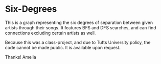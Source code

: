# Six-Degrees
This is a graph representing the six degrees of separation between given artists through their songs. It features BFS and DFS searches, and can find connections excluding certain artists as well.

Because this was a class-project, and due to Tufts University policy, the code cannot be made public. It is available upon request.

Thanks! Amelia
